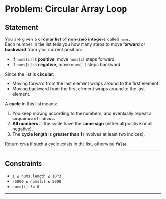 # Problem: Circular Array Loop

## Statement

You are given a **circular list** of **non-zero integers** called `nums`.  
Each number in the list tells you how many steps to move **forward** or **backward** from your current position:

- If `nums[i]` is **positive**, move `nums[i]` steps forward.
- If `nums[i]` is **negative**, move `nums[i]` steps backward.

Since the list is **circular**:

- Moving forward from the last element wraps around to the first element.
- Moving backward from the first element wraps around to the last element.

A **cycle** in this list means:

1. You keep moving according to the numbers, and eventually repeat a sequence of indices.
2. **All numbers** in the cycle have the **same sign** (either all positive or all negative).
3. The **cycle length** is **greater than 1** (involves at least two indices).

Return **`true`** if such a cycle exists in the list, otherwise **`false`**.

---

## Constraints

- `1 ≤ nums.length ≤ 10^3`
- `-5000 ≤ nums[i] ≤ 5000`
- `nums[i] != 0`

---

